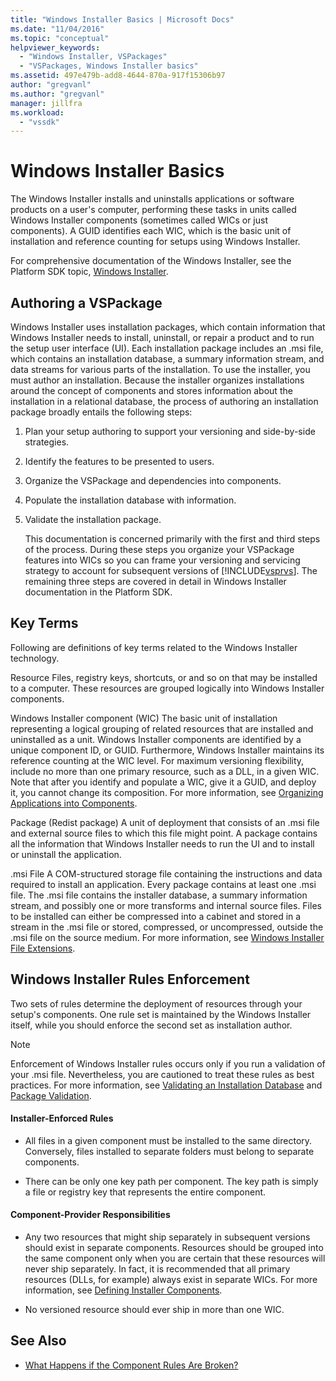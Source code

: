 ```yaml
---
title: "Windows Installer Basics | Microsoft Docs"
ms.date: "11/04/2016"
ms.topic: "conceptual"
helpviewer_keywords:
  - "Windows Installer, VSPackages"
  - "VSPackages, Windows Installer basics"
ms.assetid: 497e479b-add8-4644-870a-917f15306b97
author: "gregvanl"
ms.author: "gregvanl"
manager: jillfra
ms.workload:
  - "vssdk"
---
```

# Windows Installer Basics
The Windows Installer installs and uninstalls applications or software products on a user's computer, performing these tasks in units called Windows Installer components (sometimes called WICs or just components). A GUID identifies each WIC, which is the basic unit of installation and reference counting for setups using Windows Installer.

 For comprehensive documentation of the Windows Installer, see the Platform SDK topic, [Windows Installer](/previous-versions/2kt85ked(v=vs.120)).

## Authoring a VSPackage
 Windows Installer uses installation packages, which contain information that Windows Installer needs to install, uninstall, or repair a product and to run the setup user interface (UI). Each installation package includes an .msi file, which contains an installation database, a summary information stream, and data streams for various parts of the installation. To use the installer, you must author an installation. Because the installer organizes installations around the concept of components and stores information about the installation in a relational database, the process of authoring an installation package broadly entails the following steps:

1. Plan your setup authoring to support your versioning and side-by-side strategies.

2. Identify the features to be presented to users.

3. Organize the VSPackage and dependencies into components.

4. Populate the installation database with information.

5. Validate the installation package.

   This documentation is concerned primarily with the first and third steps of the process. During these steps you organize your VSPackage features into WICs so you can frame your versioning and servicing strategy to account for subsequent versions of [!INCLUDE[vsprvs](../../code-quality/includes/vsprvs_md.md)]. The remaining three steps are covered in detail in Windows Installer documentation in the Platform SDK.

## Key Terms
 Following are definitions of key terms related to the Windows Installer technology.

 Resource
 Files, registry keys, shortcuts, or and so on that may be installed to a computer. These resources are grouped logically into Windows Installer components.

 Windows Installer component (WIC)
 The basic unit of installation representing a logical grouping of related resources that are installed and uninstalled as a unit. Windows Installer components are identified by a unique component ID, or GUID. Furthermore, Windows Installer maintains its reference counting at the WIC level. For maximum versioning flexibility, include no more than one primary resource, such as a DLL, in a given WIC. Note that after you identify and populate a WIC, give it a GUID, and deploy it, you cannot change its composition. For more information, see [Organizing Applications into Components](/windows/desktop/Msi/organizing-applications-into-components).

 Package (Redist package)
 A unit of deployment that consists of an .msi file and external source files to which this file might point. A package contains all the information that Windows Installer needs to run the UI and to install or uninstall the application.

 .msi File
 A COM-structured storage file containing the instructions and data required to install an application. Every package contains at least one .msi file. The .msi file contains the installer database, a summary information stream, and possibly one or more transforms and internal source files. Files to be installed can either be compressed into a cabinet and stored in a stream in the .msi file or stored, compressed, or uncompressed, outside the .msi file on the source medium. For more information, see [Windows Installer File Extensions](/windows/desktop/Msi/windows-installer-file-extensions).

## Windows Installer Rules Enforcement
 Two sets of rules determine the deployment of resources through your setup's components. One rule set is maintained by the Windows Installer itself, while you should enforce the second set as installation author.

> [!NOTE]
>  Enforcement of Windows Installer rules occurs only if you run a validation of your .msi file. Nevertheless, you are cautioned to treat these rules as best practices. For more information, see [Validating an Installation Database](/windows/desktop/Msi/validating-an-installation-database) and [Package Validation](/windows/desktop/Msi/package-validation).

#### Installer-Enforced Rules

- All files in a given component must be installed to the same directory. Conversely, files installed to separate folders must belong to separate components.

- There can be only one key path per component. The key path is simply a file or registry key that represents the entire component.

#### Component-Provider Responsibilities

- Any two resources that might ship separately in subsequent versions should exist in separate components. Resources should be grouped into the same component only when you are certain that these resources will never ship separately. In fact, it is recommended that all primary resources (DLLs, for example) always exist in separate WICs. For more information, see [Defining Installer Components](/windows/desktop/Msi/defining-installer-components).

- No versioned resource should ever ship in more than one WIC.

## See Also
- [What Happens if the Component Rules Are Broken?](/windows/desktop/Msi/what-happens-if-the-component-rules-are-broken)
